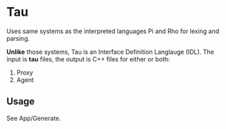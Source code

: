 # Tau

Uses same systems as the interpreted languages Pi and Rho for lexing
and parsing.

**Unlike** those systems, Tau is an Interface Definition
Langlauge (IDL). The input is __tau__ files, the output is C++ files
for either or both:

1. Proxy
1. Agent

## Usage

See App/Generate.



